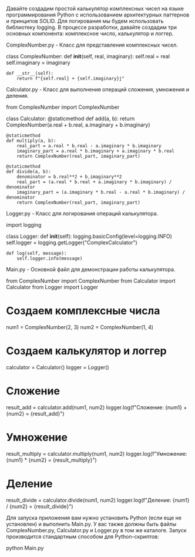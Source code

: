 Давайте создадим простой калькулятор комплексных чисел на языке программирования Python с использованием архитектурных паттернов и принципов SOLID. Для логирования мы будем использовать библиотеку logging. В процессе разработки, давайте создадим три основных компонента: комплексное число, калькулятор и логгер.

ComplexNumber.py - Класс для представления комплексных чисел.

class ComplexNumber:
    def __init__(self, real, imaginary):
        self.real = real
        self.imaginary = imaginary

    def __str__(self):
        return f"{self.real} + {self.imaginary}j"

Calculator.py - Класс для выполнения операций сложения, умножения и деления.

from ComplexNumber import ComplexNumber

class Calculator:
    @staticmethod
    def add(a, b):
        return ComplexNumber(a.real + b.real, a.imaginary + b.imaginary)

    @staticmethod
    def multiply(a, b):
        real_part = a.real * b.real - a.imaginary * b.imaginary
        imaginary_part = a.real * b.imaginary + a.imaginary * b.real
        return ComplexNumber(real_part, imaginary_part)

    @staticmethod
    def divide(a, b):
        denominator = b.real**2 + b.imaginary**2
        real_part = (a.real * b.real + a.imaginary * b.imaginary) / denominator
        imaginary_part = (a.imaginary * b.real - a.real * b.imaginary) / denominator
        return ComplexNumber(real_part, imaginary_part)


Logger.py - Класс для логирования операций калькулятора.

import logging

class Logger:
    def __init__(self):
        logging.basicConfig(level=logging.INFO)
        self.logger = logging.getLogger("ComplexCalculator")

    def log(self, message):
        self.logger.info(message)




Main.py - Основной файл для демонстрации работы калькулятора.

from ComplexNumber import ComplexNumber
from Calculator import Calculator
from Logger import Logger

# Создаем комплексные числа
num1 = ComplexNumber(2, 3)
num2 = ComplexNumber(1, 4)

# Создаем калькулятор и логгер
calculator = Calculator()
logger = Logger()

# Сложение
result_add = calculator.add(num1, num2)
logger.log(f"Сложение: {num1} + {num2} = {result_add}")

# Умножение
result_multiply = calculator.multiply(num1, num2)
logger.log(f"Умножение: {num1} * {num2} = {result_multiply}")

# Деление
result_divide = calculator.divide(num1, num2)
logger.log(f"Деление: {num1} / {num2} = {result_divide}")


Для запуска приложения вам нужно установить Python (если еще не установлен) и выполнить Main.py. У вас также должны быть файлы ComplexNumber.py, Calculator.py и Logger.py в том же каталоге. Запуск производится стандартным способом для Python-скриптов:

python Main.py
